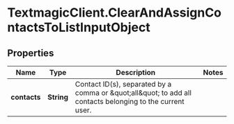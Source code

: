 # TextmagicClient.ClearAndAssignContactsToListInputObject

## Properties
Name | Type | Description | Notes
------------ | ------------- | ------------- | -------------
**contacts** | **String** | Contact ID(s), separated by a comma or \&quot;all\&quot; to add all contacts belonging to the current user. | 


